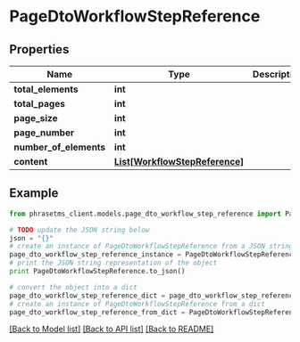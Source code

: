 # PageDtoWorkflowStepReference

## Properties

| Name                   | Type                                                        | Description | Notes      |
| ---------------------- | ----------------------------------------------------------- | ----------- | ---------- |
| **total_elements**     | **int**                                                     |             | [optional] |
| **total_pages**        | **int**                                                     |             | [optional] |
| **page_size**          | **int**                                                     |             | [optional] |
| **page_number**        | **int**                                                     |             | [optional] |
| **number_of_elements** | **int**                                                     |             | [optional] |
| **content**            | [**List[WorkflowStepReference]**](WorkflowStepReference.md) |             | [optional] |

## Example

```python
from phrasetms_client.models.page_dto_workflow_step_reference import PageDtoWorkflowStepReference

# TODO update the JSON string below
json = "{}"
# create an instance of PageDtoWorkflowStepReference from a JSON string
page_dto_workflow_step_reference_instance = PageDtoWorkflowStepReference.from_json(json)
# print the JSON string representation of the object
print PageDtoWorkflowStepReference.to_json()

# convert the object into a dict
page_dto_workflow_step_reference_dict = page_dto_workflow_step_reference_instance.to_dict()
# create an instance of PageDtoWorkflowStepReference from a dict
page_dto_workflow_step_reference_from_dict = PageDtoWorkflowStepReference.from_dict(page_dto_workflow_step_reference_dict)
```

[[Back to Model list]](../README.md#documentation-for-models) [[Back to API list]](../README.md#documentation-for-api-endpoints) [[Back to README]](../README.md)
